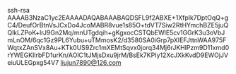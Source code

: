 ssh-rsa AAAAB3NzaC1yc2EAAAADAQABAAABAQDSFL9f2ABXE+1Xfplk7DptOqQ+gC4/DeufOrBtnVsJCxDo4JcoMABR8vue1s85O+tdVT7Siw2RtHYmchBZE5juQQlkLZPoK+lrJ9Gn2Mq/mnUTgdqih+gKgxocCSTQbEWlE5cv1GGrK3u3oVbJmLnOM/6qc1Gz9PL6Yubu+uTMmosK2/d3580SA0iGrp7pXIEFJttnWAA975FWqtxZAnSVx8Au+KTk0US9Zrc1mXEMtSqvx0jorq34Mj6rJKHlPzm9D11xmd0rYWEGKIlrbFD1urKn/AOlC1tJMjsDxu9jrM/BsEk7KPIy12XcJXkKvdD9EWOjJVeiuULEGpxg54V7 liujun7890@126.com
